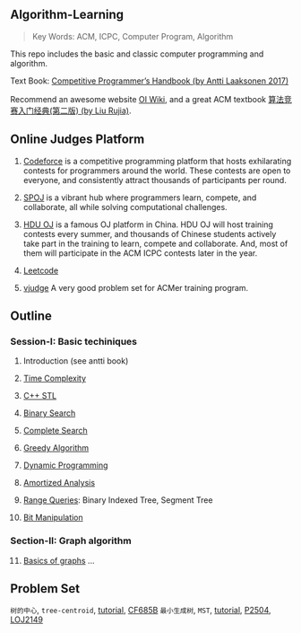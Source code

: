 ## Algorithm-Learning
> Key Words: ACM, ICPC, Computer Program, Algorithm
<!-- > Motivation: I obtained a Silver in a 2018 Asian regional contest, and a Silver in CCSP-2019 final contest. I enjoy the programming moment, and hope that I can update this repo every week -_-. -->


This repo includes the basic and classic computer programming and algorithm.

Text Book: [Competitive Programmer’s Handbook (by Antti Laaksonen 2017)](textbook/antti_book.pdf)

Recommend an awesome website [OI Wiki](https://oi-wiki.org/), and a great ACM textbook [算法竞赛入门经典(第二版) (by Liu Rujia)](textbook/ACM_purple_lrj_book.pdf).


## Online Judges Platform

1. [Codeforce](https://codeforces.com/) is a competitive programming platform that hosts exhilarating contests for programmers around the world. These contests are open to everyone, and consistently attract thousands of participants per round.


2. [SPOJ](https://www.spoj.com/) is a vibrant hub where programmers learn, compete, and collaborate, all while solving computational challenges.


3. [HDU OJ](https://acm.hdu.edu.cn/) is a famous OJ platform in China. HDU OJ will host training contests every summer, and thousands of Chinese students actively take part in the training to learn, compete and collaborate. And, most of them will participate in the ACM ICPC contests later in the year.

4. [Leetcode](https://leetcode.com/problems)

5. [vjudge](https://vjudge.net/article/524) A very good problem set for ACMer training program.

## Outline

### Session-I: Basic techiniques

1. Introduction (see antti book)

2. [Time Complexity](notes/2_TimeComplexity.md)  

3. [C++ STL](notes/3_C++STL.md)  

4. [Binary Search](notes/4_Binary_Search.md)  

5. [Complete Search](notes/5_complete_search.md)

6. [Greedy Algorithm](notes/6_Greedy_Algorithm.md)

7. [Dynamic Programming](notes/7_Dynamic_Programming.md)

8. [Amortized Analysis](notes/8_Amortized_Analysis.md)

9. [Range Queries](notes/9_Range_Queries.md): Binary Indexed Tree, Segment Tree

10. [Bit Manipulation](notes/10_Bit_Manipulation.md) 

### Section-II: Graph algorithm

11. [Basics of graphs]() ...

## Problem Set
`树的中心`, `tree-centroid`, [tutorial](https://oi-wiki.org/graph/tree-centroid), [CF685B](https://codeforces.com/problemset/problem/685/B)
`最小生成树`, `MST`, [tutorial](https://oi-wiki.org/graph/mst/), [P2504](https://www.luogu.com.cn/problem/P2504), [LOJ2149](https://loj.ac/p/2149)

